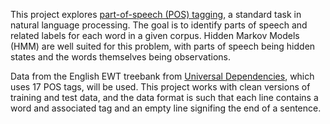 This project explores [part-of-speech (POS) tagging](https://en.wikipedia.org/wiki/Part-of-speech_tagging), a standard task in natural language processing. The goal is to identify parts of speech and related labels for each word in a given corpus. Hidden Markov Models (HMM) are well suited for this problem, with parts of speech being hidden states and the words themselves being observations.

Data from the English EWT treebank from [Universal Dependencies](https://universaldependencies.org/treebanks/en_ewt/index.html), which uses 17 POS tags, will be used. This project works with clean versions of training and test data, and the data format is such that each line contains a word and associated tag and an empty line signifing the end of a sentence. 
